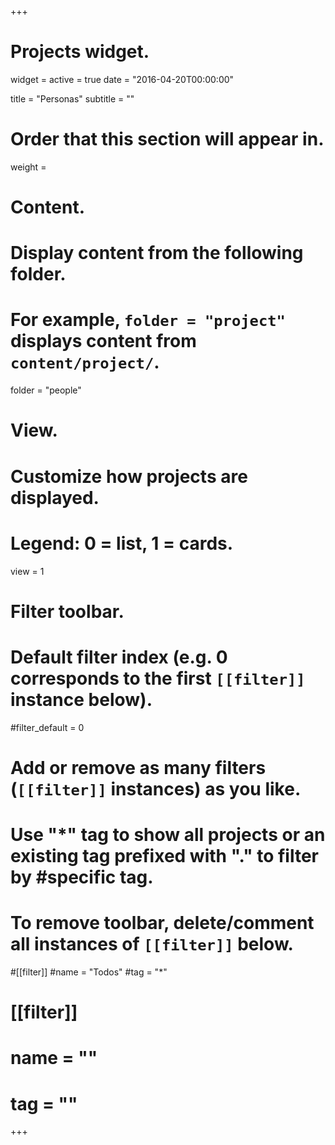 +++
# Projects widget.
widget = 
active = true
date = "2016-04-20T00:00:00"

title = "Personas"
subtitle = ""

# Order that this section will appear in.
weight =

# Content.
# Display content from the following folder.
# For example, `folder = "project"` displays content from `content/project/`.

folder = "people"

# View.
# Customize how projects are displayed.
# Legend: 0 = list, 1 = cards.
view = 1

# Filter toolbar.

# Default filter index (e.g. 0 corresponds to the first `[[filter]]` instance below).
#filter_default = 0

# Add or remove as many filters (`[[filter]]` instances) as you like.
# Use "*" tag to show all projects or an existing tag prefixed with "." to filter by #specific tag.
# To remove toolbar, delete/comment all instances of `[[filter]]` below.
#[[filter]]
#name = "Todos"
#tag = "*"
# [[filter]]
#   name = ""
#   tag = ""
+++

